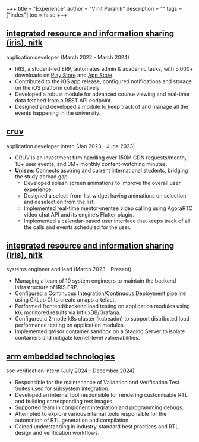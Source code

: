 +++
title = "Experience"
author = "Vinit Puranik"
description = ""
tags = ["index"]
toc = false
+++

## [integrated resource and information sharing (iris), nitk](https://iris.nitk.ac.in/about_us)

application developer (March 2022 - March 2024)

- IRIS, a student-led ERP, automates admin & academic tasks, with 5,000+ downloads on [Play Store](https://play.google.com/store/apps/details?id=in.ac.nitk.iris.main) and [App Store](https://apps.apple.com/in/app/iris-nitk/id1660761975).
- Contributed to the iOS app release, configured notifications and storage on the iOS platform collaboratively.
- Developed a robust module for advanced course viewing and real-time data fetched from a REST API endpoint.
- Designed and developed a module to keep track of and manage all the events happening in the university.

## [cruv](https://cruv.org)

application developer intern (Jan 2023 - June 2023)

- CRUV is an investment firm handling over 150M CDN requests/month, 1B+ user events, and 3M+ monthly content-watching minutes.
- **Unisen**: Connects aspiring and current international students, bridging the study abroad gap.
  - Developed splash screen animations to improve the overall user experience.
  - Designed a select-from-list widget having animations on selection and deselection from the list.
  - Implemented real-time mentor-mentee video calling using AgoraRTC video chat API and its engine’s Flutter plugin.
  - Implemented a calendar-based user interface that keeps track of all the calls and events scheduled for the user.

## [integrated resource and information sharing (iris), nitk](https://iris.nitk.ac.in/about_us)

systems engineer and lead (March 2023 - Present)

- Managing a team of 10 system engineers to maintain the backend infrastructure of IRIS ERP.
- Configured a Continuous Integration/Continuous Deployment pipeline using GitLab CI to create an app artefact.
- Performed frontend/backend load testing on application modules using k6; monitored results via InfluxDB/Grafana.
- Configured a 2-node k8s cluster (kubeadm) to support distributed load performance testing on application modules.
- Implemented gVisor container sandbox on a Staging Server to isolate containers and mitigate kernel-level vulnerabilities.

## [arm embedded technologies](https://www.arm.com/company)

soc verification intern (July 2024 - December 2024)

- Responsible for the maintenance of Validation and Verification Test Suites used for subsystem integration.
- Developed an internal tool responsible for rendering customisable RTL and building corresponding test images.
- Supported team in component integration and programming debugs.
- Attempted to explore various internal tools responsible for the automation of RTL generation and compilation.
- Gained understanding in industry-standard best practices and RTL design and verification workflows.
